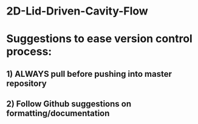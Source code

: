 # 2D-Lid-Driven-Cavity-Flow
# Suggestions to ease version control process:
## 1) ALWAYS pull before pushing into master repository
## 2) Follow Github suggestions on formatting/documentation
